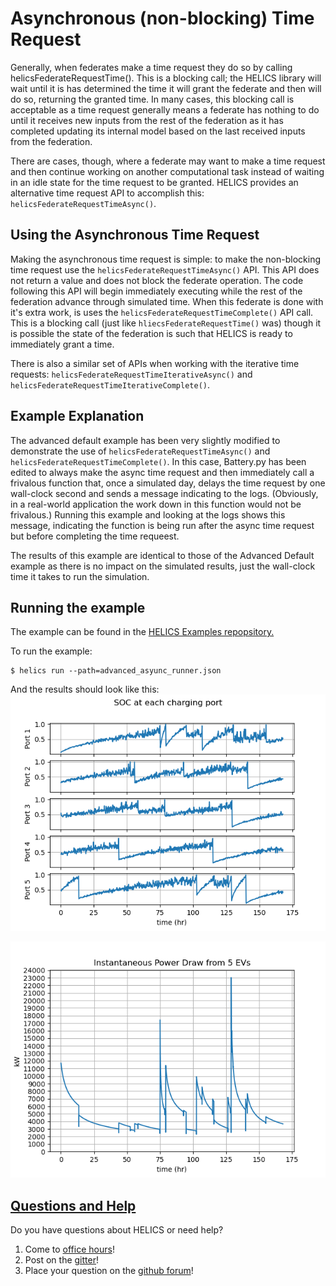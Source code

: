 # Asynchronous (non-blocking) Time Request

Generally, when federates make a time request they do so by calling helicsFederateRequestTime(). This is a blocking call; the HELICS library will wait until it is has determined the time it will grant the federate and then will do so, returning the granted time. In many cases, this blocking call is acceptable as a time request generally means a federate has nothing to do until it receives new inputs from the rest of the federation as it has completed updating its internal model based on the last received inputs from the federation.

There are cases, though, where a federate may want to make a time request and then continue working on another computational task instead of waiting in an idle state for the time request to be granted. HELICS provides an alternative time request API to accomplish this: `helicsFederateRequestTimeAsync()`.

## Using the Asynchronous Time Request

Making the asynchronous time request is simple: to make the non-blocking time request use the `helicsFederateRequestTimeAsync()` API. This API does not return a value and does not block the federate operation. The code following this API will begin immediately executing while the rest of the federation advance through simulated time. When this federate is done with it's extra work, is uses the `helicsFederateRequestTimeComplete()` API call. This is a blocking call (just like `hliecsFederateRequestTime()` was) though it is possible the state of the federation is such that HELICS is ready to immediately grant a time.

There is also a similar set of APIs when working with the iterative time requests: `helicsFederateRequestTimeIterativeAsync()` and `helicsFederateRequestTimeIterativeComplete()`.

## Example Explanation

The advanced default example has been very slightly modified to demonstrate the use of `helicsFederateRequestTimeAsync()` and `helicsFederateRequestTimeComplete()`. In this case, Battery.py has been edited to always make the async time request and then immediately call a frivalous function that, once a simulated day, delays the time request by one wall-clock second and sends a message indicating to the logs. (Obviously, in a real-world application the work down in this function would not be frivalous.) Running this example and looking at the logs shows this message, indicating the function is being run after the async time request but before completing the time requeest.

The results of this example are identical to those of the Advanced Default example as there is no impact on the simulated results, just the wall-clock time it takes to run the simulation.

## Running the example

The example can be found in the [HELICS Examples repopsitory.](https://github.com/GMLC-TDC/HELICS-Examples/tree/main/user_guide_examples/advanced/advanced_async_time_request)

To run the example: 
```shell
$ helics run --path=advanced_asyunc_runner.json
```

And the results should look like this:
![](https://github.com/GMLC-TDC/helics_doc_resources/raw/main/user_guide/advanced_default_estimated_SOCs.png)

![](https://github.com/GMLC-TDC/helics_doc_resources/raw/main/user_guide/advanced_default_charging_power.png)

## [Questions and Help](../../support.md)

Do you have questions about HELICS or need help?

1. Come to [office hours](https://helics.org/HELICSOfficeHours.ics)!
2. Post on the [gitter](https://gitter.im/GMLC-TDC/HELICS)!
3. Place your question on the [github forum](https://github.com/GMLC-TDC/HELICS/discussions)!